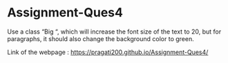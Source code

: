 # Assignment-Ques4
Use a class “Big “, which will increase the font size of the text to 20, but for paragraphs, it should also change the background color to green.


Link of the webpage :  https://pragati200.github.io/Assignment-Ques4/
